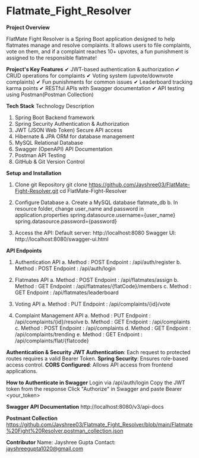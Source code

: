 # Flatmate_Fight_Resolver

**Project Overview**

FlatMate Fight Resolver is a Spring Boot application designed to help flatmates manage and resolve complaints. It allows users to file complaints, vote on them, and if a complaint reaches 10+ upvotes, a fun punishment is assigned to the responsible flatmate!

**Project's Key Features**
✔ JWT-based authentication & authorization 
✔ CRUD operations for complaints 
✔ Voting system (upvote/downvote complaints) 
✔ Fun punishments for common issues 
✔ Leaderboard tracking karma points 
✔ RESTful APIs with Swagger documentation 
✔ API testing using Postman(Postman Collection)

**Tech Stack**
    Technology                              Description
1. Spring Boot	                        Backend framework
2. Spring Security	                    Authentication & Authorization
3. JWT (JSON Web Token)	                Secure API access
4. Hibernate & JPA	                    ORM for database management
5. MySQL	                            Relational Database
6. Swagger (OpenAPI)	                API Documentation
7. Postman                              API Testing
8. GitHub & Git	                        Version Control


**Setup and Installation**
1. Clone git Repository
  git clone https://github.com/Jayshree03/FlatMate-Fight-Resolver.git
  cd FlatMate-Fight-Resolver

2. Configure Database
  a. Create a MySQL database flatmate_db
  b. In resource folder, change user_name and password in application.properties
    spring.datasource.username={user_name}
    spring.datasource.password={password}

3. Access the API:
  Default server: http://localhost:8080
  Swagger UI: http://localhost:8080/swagger-ui.html
 
**API Endpoints** 
1. Authentication API
  a. Method : POST 
     Endpoint : /api/auth/register
  b. Method : POST
     Endpoint : /api/auth/login
   
2. Flatmates API
  a. Method : POST
     Endpoint : /api/flatmates/assign
  b. Method : GET
     Endpoint : /api/flatmates/{flatCode}/members
  c. Method : GET
     Endpoint : /api/flatmates/leaderboard

3. Voting API
  a. Method : PUT
     Endpoint : /api/complaints/{id}/vote
       
4. Complaint Management API
  a. Method : PUT
     Endpoint : /api/complaints/{id}/resolve
  b. Method : GET
     Endpoint : /api/complaints
  c. Method : POST
     Endpoint : /api/complaints
  d. Method : GET
     Endpoint : /api/complaints/trending
  e. Method : GET
     Endpoint : /api/complaints/flat/{flatcode}

**Authentication & Security**
  **JWT Authentication**: Each request to protected routes requires a valid Bearer Token.
  **Spring Security**: Ensures role-based access control.
  **CORS Configured**: Allows API access from frontend applications.
  
**How to Authenticate in Swagger**
  Login via /api/auth/login
  Copy the JWT token from the response
  Click "Authorize" in Swagger and paste Bearer <your_token>

**Swagger API Documentation**
  http://localhost:8080/v3/api-docs

**Postmant Collection**
  https://github.com/Jayshree03/Flatmate_Fight_Resolver/blob/main/Flatmate%20Fight%20Resolver.postman_collection.json

**Contributor**
  Name: Jayshree Gupta
  Contact: jayshreegupta1020@gmail.com


